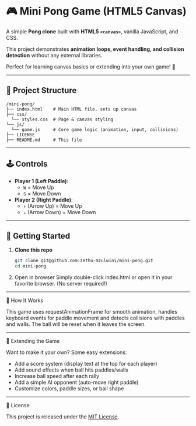 # 🎮 Mini Pong Game (HTML5 Canvas)

A simple **Pong clone** built with **HTML5 `<canvas>`**, vanilla JavaScript, and CSS.  

This project demonstrates **animation loops, event handling, and collision detection** without any external libraries.  

Perfect for learning canvas basics or extending into your own game! 🚀

---

## 📂 Project Structure

```
/mini-pong/
├── index.html    # Main HTML file, sets up canvas
├── css/
  └── styles.css  # Page & canvas styling
└── js/
  └── game.js     # Core game logic (animation, input, collisions)
├── LICENSE
├── README.md     # This file
```

---

## 🕹️ Controls
- **Player 1 (Left Paddle)**:  
  - `W` = Move Up  
  - `S` = Move Down  
- **Player 2 (Right Paddle)**:  
  - `↑` (Arrow Up) = Move Up  
  - `↓` (Arrow Down) = Move Down  

---

## 🚀 Getting Started

1. **Clone this repo**  
    ```bash
    git clone git@github.com:zethu-mzulwini/mini-pong.git
    cd mini-pong
    ```

2. Open in browser
Simply double-click index.html or open it in your favorite browser. (No server required!)

---

🧩 How It Works

This game uses requestAnimationFrame for smooth animation, handles keyboard events for paddle movement and detects collisions with paddles and walls.  The ball will be reset when it leaves the screen.

---

🔧 Extending the Game

Want to make it your own? Some easy extensions:

- Add a score system (display text at the top for each player)
- Add sound effects when ball hits paddles/walls
- Increase ball speed after each rally
- Add a simple AI opponent (auto-move right paddle)
- Customize colors, paddle sizes, or ball shape

---

📜 License

This project is released under the [MIT License](./LICENSE).